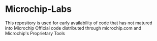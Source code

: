 # Microchip-Labs
This repository is used for early availability of code that has not matured into Microchip Official code distributed through microchip.com and Microchip's Proprietary Tools 
